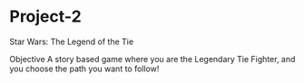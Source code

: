 # Project-2
Star Wars: The Legend of the Tie

Objective
A story based game where you are the Legendary Tie Fighter, and you choose the path you want to follow!

